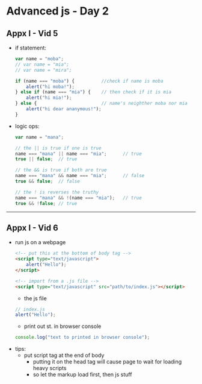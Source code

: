 # Advanced js - Day 2

## Appx I - Vid 5

-   if statement:

    ```js
    var name = "moba";
    // var name = "mia";
    // var name = "mira";

    if (name === "moba") {          //check if name is moba
    	alert("hi moba!");
    } else if (name === "mia") {    // then check if it is mia
    	alert("hi mia!");
    } else {                        // name's neighther moba nor mia
    	alert("hi dear ananymous!");
    }
    ```

-   logic ops:

    ```js
    var name = "mana";

    // the || is true if one is true
    name === "mana" || name === "mia";      // true
    true || false;  // true

    // the && is true if both are true
    name === "mana" && name === "mia";      // false
    true && false;  // false

    // the ! is reverses the truthy
    name === "mana" && !(name === "mia");   // true
    true && !false; // true
    ```

---

## Appx I - Vid 6

-   run js on a webpage
    ```html
    <!-- put this at the bottom of body tag -->
    <script type="text/javascript">
    	alert("Hello");
    </script>

    <!-- import from a .js file -->
    <script type="text/javascript" src="path/to/index.js"></script>
    ```
    -   the js file
    ```js
    // index.js
    alert("Hello");
    ```
    -   print out st. in browser console
    ```js
    console.log("text to printed in browser console");
    ```
-   tips:
    -   put script tag at the end of body
        -   putting it on the head tag will cause page to wait for loading heavy scripts
        -   so let the markup load first, then js stuff
